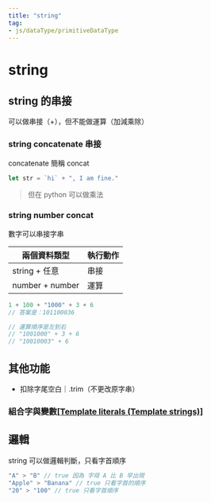 ```yaml
---
title: "string"
tag: 
- js/dataType/primitiveDataType 
---
```

# string
## string 的串接
可以做串接（+），但不能做運算（加減乘除）


### string concatenate 串接
concatenate 簡稱 concat
```js
let str = `hi` + ", I am fine."
```

> 但在 python 可以做乘法

### string number concat
數字可以串接字串


| 兩個資料類型    | 執行動作 |
| --------------- | -------- |
| string + 任意   | 串接     |
| number + number | 運算     |
```js
1 + 100 + "1000" + 3 + 6
// 答案是：101100036

// 運算順序是左到右
// "1001000" + 3 + 6
// "10010003" + 6
```

## 其他功能
-   扣除字尾空白｜.trim（不更改原字串）

### 組合字與變數[[Template literals (Template strings)]](ES6)


## 邏輯
string 可以做邏輯判斷，只看字首順序
```js
"A" > "B" // true 因為 字母 A 比 B 早出現
"Apple" > "Banana" // true 只看字首的順序
"20" > "100" // true 只看字首順序

```

